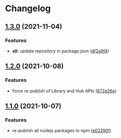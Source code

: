 # Changelog

## [1.3.0](https://www.github.com/animeapis/api-nodejs-client/compare/library-v1.2.0...library-v1.3.0) (2021-11-04)


### Features

* **all:** update repository in package.json ([df2a9f4](https://www.github.com/animeapis/api-nodejs-client/commit/df2a9f4e1a0f39cee3fb88929f1e775889f21063))

## [1.2.0](https://www.github.com/animeapis/api-nodejs-client/compare/library-v1.1.0...library-v1.2.0) (2021-10-08)


### Features

* force re-publish of Library and Hub APIs ([672e26e](https://www.github.com/animeapis/api-nodejs-client/commit/672e26e8565a448c787cb287e0cbeb2686356fe5))

## [1.1.0](https://www.github.com/animeapis/api-nodejs-client/compare/library-v1.0.0...library-v1.1.0) (2021-10-07)


### Features

* re-publish all nodejs packages to npm ([e02290f](https://www.github.com/animeapis/api-nodejs-client/commit/e02290fa767b60f77fabeabe23697ea51dda791a))
